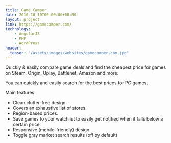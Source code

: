 ```yaml
---
title: Game Camper
date: 2016-10-10T00:00:00+00:00
layout: project
link: https://gamecamper.com/
technology:
    - AngularJS
    - PHP
    - WordPress
header:
  teaser: "/assets/images/websites/gamecamper.com.jpg"
---
```


Quickly & easily compare game deals and find the cheapest price for games on Steam, Origin, Uplay, Battlenet, Amazon and more.

You can quickly and easily search for the best prices for PC games.

Main features:
  * Clean clutter-free design.
  * Covers an exhaustive list of stores.
  * Region-based prices.
  * Save games to your watchlist to easily get notified when it falls below a certain price.
  * Responsive (mobile-friendly) design.
  * Toggle gray market search results (off by default)